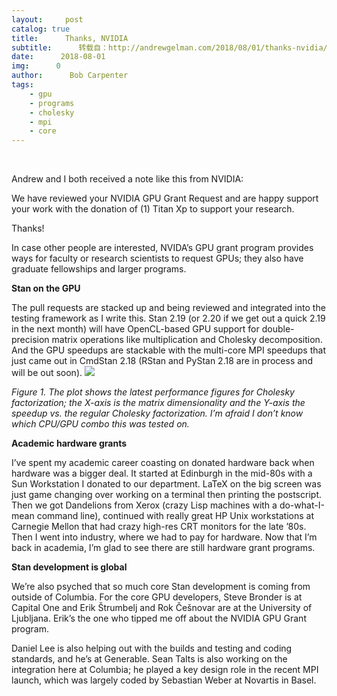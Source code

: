 ```yaml
---
layout:     post
catalog: true
title:      Thanks, NVIDIA
subtitle:      转载自：http://andrewgelman.com/2018/08/01/thanks-nvidia/
date:      2018-08-01
img:      0
author:      Bob Carpenter
tags:
    - gpu
    - programs
    - cholesky
    - mpi
    - core
---
```


 




Andrew and I both received a note like this from NVIDIA:

> 
We have reviewed your NVIDIA GPU Grant Request and are happy support your work with the donation of (1) Titan Xp to support your research.


Thanks! 

In case other people are interested, NVIDA’s GPU grant program provides ways for faculty or research scientists to request GPUs; they also have graduate fellowships and larger programs. 

**Stan on the GPU**

The pull requests are stacked up and being reviewed and integrated into the testing framework as I write this. Stan 2.19 (or 2.20 if we get out a quick 2.19 in the next month) will have OpenCL-based GPU support for double-precision matrix operations like multiplication and Cholesky decomposition. And the GPU speedups are stackable with the multi-core MPI speedups that just came out in CmdStan 2.18 (RStan and PyStan 2.18 are in process and will be out soon).
![](http://andrewgelman.com/wp-content/uploads/2018/08/gpu-cholesky-timing.png)


*Figure 1. The plot shows the latest performance figures for Cholesky factorization; the X-axis is the matrix dimensionality and the Y-axis the speedup vs. the regular Cholesky factorization. I’m afraid I don’t know which CPU/GPU combo this was tested on.*


**Academic hardware grants**

I’ve spent my academic career coasting on donated hardware back when hardware was a bigger deal. It started at Edinburgh in the mid-80s with a Sun Workstation I donated to our department. LaTeX on the big screen was just game changing over working on a terminal then printing the postscript. Then we got Dandelions from Xerox (crazy Lisp machines with a do-what-I-mean command line), continued with really great HP Unix workstations at Carnegie Mellon that had crazy high-res CRT monitors for the late ’80s. Then I went into industry, where we had to pay for hardware. Now that I’m back in academia, I’m glad to see there are still hardware grant programs.

**Stan development is global**

We’re also psyched that so much core Stan development is coming from outside of Columbia. For the core GPU developers, Steve Bronder is at Capital One and Erik Štrumbelj and Rok Češnovar are at the University of Ljubljana. Erik’s the one who tipped me off about the NVIDIA GPU Grant program. 

Daniel Lee is also helping out with the builds and testing and coding standards, and he’s at Generable. Sean Talts is also working on the integration here at Columbia; he played a key design role in the recent MPI launch, which was largely coded by Sebastian Weber at Novartis in Basel.




